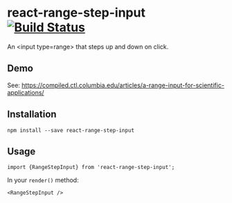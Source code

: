 # react-range-step-input [![Build Status](https://travis-ci.org/nikolas/react-range-step-input.svg?branch=master)](https://travis-ci.org/nikolas/react-range-step-input)

An &lt;input type=range> that steps up and down on click.

## Demo

See: https://compiled.ctl.columbia.edu/articles/a-range-input-for-scientific-applications/

## Installation

    npm install --save react-range-step-input
    
## Usage

    import {RangeStepInput} from 'react-range-step-input';

In your `render()` method:

    <RangeStepInput />
